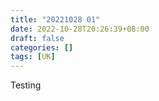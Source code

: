 ```yaml
---
title: "20221028 01"
date: 2022-10-28T20:26:39+08:00
draft: false
categories: []
tags: [UK]
---
```


Testing